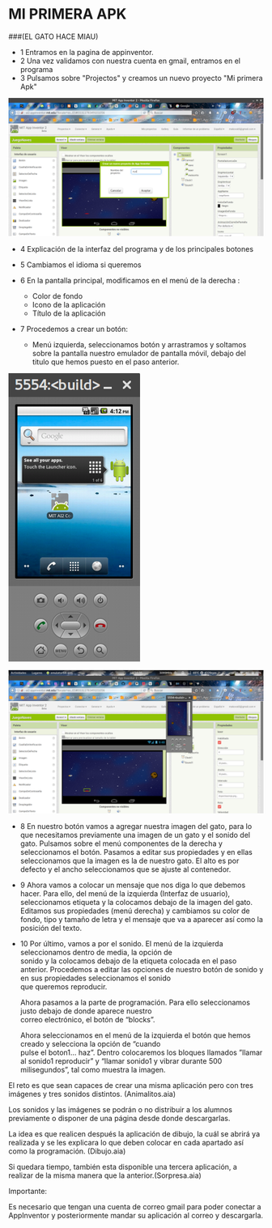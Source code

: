 # MI PRIMERA APK 

###(EL GATO HACE MIAU)

* 1 Entramos en la pagina de appinventor.
* 2 Una vez validamos con nuestra cuenta en gmail, entramos en el programa
* 3 Pulsamos sobre "Projectos" y creamos un nuevo proyecto "Mi primera Apk"

![](https://github.com/Makova/CodeWeek2016/blob/master/img/appinventor.png)

* 4 Explicación de la interfaz del programa y de los principales botones



* 5 Cambiamos el idioma si queremos
* 6 En la pantalla principal, modificamos en el menú de la derecha :
	* Color de fondo
	* Icono de la aplicación
	* Título de la aplicación
* 7 Procedemos a crear un botón: 
	* Menú izquierda, seleccionamos botón y arrastramos y soltamos sobre la pantalla 
	nuestro emulador de pantalla móvil, debajo del titulo que hemos puesto en el paso anterior.
	
![](https://github.com/Makova/CodeWeek2016/blob/master/img/appinventor2.png)

![](https://github.com/Makova/CodeWeek2016/blob/master/img/appinventor3.png)
	
* 8 En nuestro botón vamos a agregar nuestra imagen del gato, para lo que necesitamos previamente 
    una imagen de un gato y el sonido del gato. Pulsamos sobre el menú componentes de la derecha y seleccionamos
    el botón. Pasamos a editar sus propiedades y en ellas seleccionamos que la imagen es la de nuestro gato.
    El alto es por defecto y el ancho seleccionamos que se ajuste al contenedor.
* 9 Ahora vamos a colocar un mensaje que nos diga lo que debemos hacer. Para ello, del menú de la izquierda 
    (Interfaz de usuario), 
    seleccionamos etiqueta y la colocamos debajo de la imagen del gato.
    Editamos sus propiedades (menú derecha) y cambiamos su color de fondo, tipo y tamaño de letra y 
    el mensaje que va a aparecer así como la posición del texto.
* 10 Por último, vamos a por el sonido. El menú de la izquierda seleccionamos dentro de media, la opción de       
     sonido y la colocamos debajo de la etiqueta colocada en el paso anterior.
     Procedemos a editar las opciones de nuestro botón de sonido y en sus propiedades seleccionamos el sonido     
     que queremos reproducir. 

     Ahora pasamos a la parte de programación. Para ello seleccionamos justo debajo de donde aparece nuestro       
     correo electrónico, el botón de “blocks”.

     Ahora seleccionamos en el menú de la izquierda el botón que hemos creado y selecciona la opción de “cuando  
     pulse el boton1… haz”. Dentro colocaremos los bloques llamados ”llamar al sonido1 reproducir” y “llamar 
     sonido1 y vibrar durante 500 milisegundos”, tal como muestra la imagen.










El reto es que sean capaces de crear una misma aplicación pero con tres imágenes y tres sonidos distintos. (Animalitos.aia)


Los sonidos y las imágenes se podrán o no distribuir a los alumnos previamente o disponer de una página desde donde descargarlas. 






La idea es que realicen después la aplicación de dibujo, la cuál se abrirá ya realizada y se les explicara lo que deben colocar en cada apartado así como la programación. (Dibujo.aia)

Si quedara tiempo, también esta disponible una tercera aplicación, a realizar de la misma manera que la anterior.(Sorpresa.aia)

Importante:

Es necesario que tengan una cuenta de correo gmail para poder conectar a AppInventor y posteriormente mandar su aplicación al correo y descargarla.




